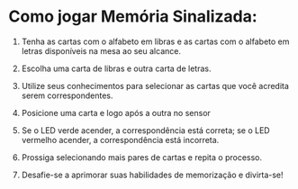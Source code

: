 # Como jogar Memória Sinalizada:

1. Tenha as cartas com o alfabeto em libras e as cartas com o alfabeto em letras disponíveis na mesa ao seu alcance.

2. Escolha uma carta de libras e outra carta de letras.

3. Utilize seus conhecimentos para selecionar as cartas que você acredita serem correspondentes.

4. Posicione uma carta e logo após a outra no sensor

5. Se o LED verde acender, a correspondência está correta; se o LED vermelho acender, a correspondência está incorreta.

6. Prossiga selecionando mais pares de cartas e repita o processo.

7. Desafie-se a aprimorar suas habilidades de memorização e divirta-se!
